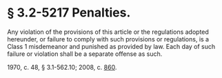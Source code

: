 # § 3.2-5217 Penalties.

<p>Any violation of the provisions of this article or the regulations adopted hereunder, or failure to comply with such provisions or regulations, is a Class 1 misdemeanor and punished as provided by law. Each day of such failure or violation shall be a separate offense as such.</p><p>1970, c. 48, § 3.1-562.10; 2008, c. <a href='http://lis.virginia.gov/cgi-bin/legp604.exe?081+ful+CHAP0860'>860</a>.</p>